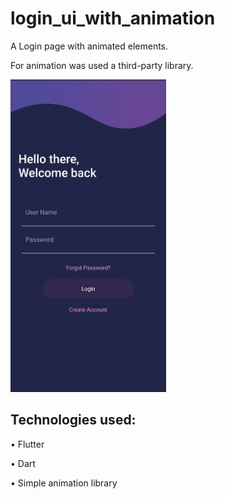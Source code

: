 # login_ui_with_animation

A Login page with animated elements.

For animation was used a third-party library.

<img src="https://github.com/aniribe/login_ui_with_animation/blob/main/assets/images/app_screenshot.jpg" height=500px>

## Technologies used:

• Flutter

• Dart

• Simple animation library

